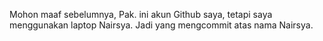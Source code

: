Mohon maaf sebelumnya, Pak. ini akun Github saya, tetapi saya menggunakan laptop Nairsya. Jadi yang mengcommit atas nama Nairsya.
